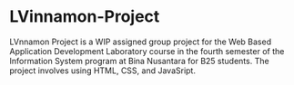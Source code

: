 # LVinnamon-Project

LVnnamon Project is a WIP assigned group project for the Web Based Application Development Laboratory course in the fourth semester of the Information System program at Bina Nusantara for B25 students. The project involves using HTML, CSS, and JavaSript.
